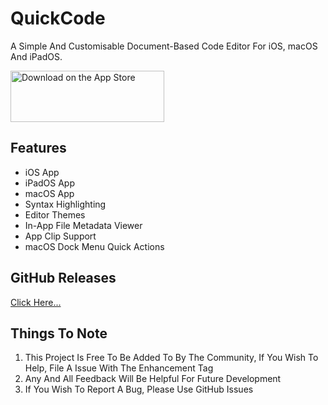 # QuickCode 
A Simple And Customisable Document-Based Code Editor For iOS, macOS And iPadOS. 

<a href="https://apps.apple.com/gb/app/quickcode-code-editor/id6480412910?itscg=30200&itsct=apps_box_badge&mttnsubad=6480412910" style="display: inline-block;">
<img src="https://toolbox.marketingtools.apple.com/api/v2/badges/download-on-the-app-store/black/en-us?releaseDate=1713052800" alt="Download on the App Store" style="width: 246px; height: 82px; vertical-align: middle; object-fit: contain;" />
</a>

## Features

- iOS App
- iPadOS App
- macOS App
- Syntax Highlighting
- Editor Themes
- In-App File Metadata Viewer
- App Clip Support
- macOS Dock Menu Quick Actions

## GitHub Releases

[Click Here...](https://github.com/markydoodled/QuickCode/releases)

## Things To Note

1. This Project Is Free To Be Added To By The Community, If You Wish To Help, File A Issue With The Enhancement Tag
2. Any And All Feedback Will Be Helpful For Future Development
3. If You Wish To Report A Bug, Please Use GitHub Issues

